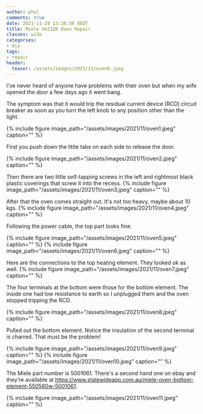 ```yaml
---
author: phwl
comments: true
date: 2021-11-29 13:38:50 AEDT
title: Miele H4212B Oven Repair
classes: wide
categories:
- diy
tags:
- repair
header:
  teaser: /assets/images/2021/11/oven8.jpeg
---
```


I've never heard of anyone have problems with their oven but when my wife 
opened the door a few days ago it went bang.

<!-- more -->
The symptom was that it would trip the residual current device (RCD) circuit breaker as soon as you turn the
left knob to any position other than the light.

{% include figure image_path="/assets/images/2021/11/oven1.jpeg" caption="" %}

First you push down the little tabs on each side to release the door.

{% include figure image_path="/assets/images/2021/11/oven2.jpeg" caption="" %}

Then there are two little self-tapping screws in the left and rightmost black plastic coverings that screw it into the recess.
{% include figure image_path="/assets/images/2021/11/oven3.jpeg" caption="" %}

After that the oven comes straight out. It's not too heavy, maybe about 10 kgs.
{% include figure image_path="/assets/images/2021/11/oven4.jpeg" caption="" %}

Following the power cable, the top part looks fine.

{% include figure image_path="/assets/images/2021/11/oven5.jpeg" caption="" %}
{% include figure image_path="/assets/images/2021/11/oven6.jpeg" caption="" %}

Here are the connections to the top heating element. They looked ok as well.
{% include figure image_path="/assets/images/2021/11/oven7.jpeg" caption="" %}

The four terminals at the bottom were those for the bottom element. The
inside one had low resistance to earth so I unplugged them and the oven
stopped tripping the RCD.

{% include figure image_path="/assets/images/2021/11/oven8.jpeg" caption="" %}

Pulled out the bottom element. Notice the insulation of the second terminal
is charred. That must be the problem! 

{% include figure image_path="/assets/images/2021/11/oven9.jpeg" caption="" %}
{% include figure image_path="/assets/images/2021/11/oven10.jpeg" caption="" %}

The Miele part number is 5001061. There's a second hand one on ebay and 
they're available at <https://www.statewideapp.com.au/miele-oven-bottom-element-550560w-5001061>.

{% include figure image_path="/assets/images/2021/11/oven11.jpeg" caption="" %}
